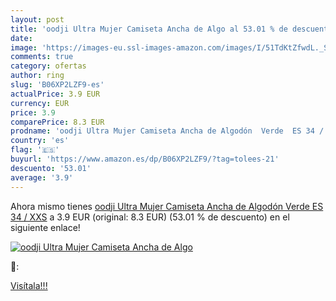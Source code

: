 ```yaml
---
layout: post
title: 'oodji Ultra Mujer Camiseta Ancha de Algo al 53.01 % de descuento'
date: 
image: 'https://images-eu.ssl-images-amazon.com/images/I/51TdKtZfwdL._SL200_.jpg'
comments: true
category: ofertas
author: ring
slug: 'B06XP2LZF9-es'
actualPrice: 3.9 EUR
currency: EUR
price: 3.9
comparePrice: 8.3 EUR
prodname: 'oodji Ultra Mujer Camiseta Ancha de Algodón  Verde  ES 34 / XXS'
country: 'es'
flag: '🇪🇸'
buyurl: 'https://www.amazon.es/dp/B06XP2LZF9/?tag=tolees-21'
descuento: '53.01'
average: '3.9'
---
```


Ahora mismo tienes [oodji Ultra Mujer Camiseta Ancha de Algodón  Verde  ES 34 / XXS](https://www.amazon.es/dp/B06XP2LZF9/?tag=tolees-21) a 3.9 EUR (original: 8.3 EUR) (53.01 %  de descuento) en el siguiente enlace!

[![oodji Ultra Mujer Camiseta Ancha de Algo](https://images-eu.ssl-images-amazon.com/images/I/51TdKtZfwdL._SL200_.jpg)](https://www.amazon.es/dp/B06XP2LZF9/?tag=tolees-21)

🔎:


[Visítala!!!](https://www.amazon.es/dp/B06XP2LZF9/?tag=tolees-21)

